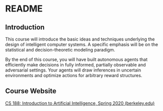 # README

## Introduction

This course will introduce the basic ideas and techniques underlying the design of intelligent computer systems. A specific emphasis will be on the statistical and decision-theoretic modeling paradigm.

By the end of this course, you will have built autonomous agents that efficiently make decisions in fully informed, partially observable and adversarial settings. Your agents will draw inferences in uncertain environments and optimize actions for arbitrary reward structures.

## Course Website

[CS 188: Introduction to Artificial Intelligence, Spring 2020 (berkeley.edu)](https://inst.eecs.berkeley.edu/~cs188/sp20/)
